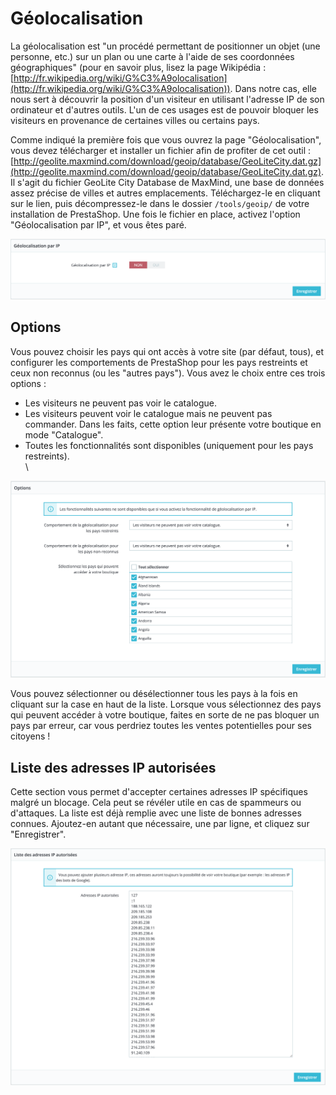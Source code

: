 # Géolocalisation

La géolocalisation est "un procédé permettant de positionner un objet (une personne, etc.) sur un plan ou une carte à l'aide de ses coordonnées géographiques" (pour en savoir plus, lisez la page Wikipédia : [http://fr.wikipedia.org/wiki/G%C3%A9olocalisation](http://fr.wikipedia.org/wiki/G%C3%A9olocalisation)). Dans notre cas, elle nous sert à découvrir la position d'un visiteur en utilisant l'adresse IP de son ordinateur et d'autres outils. L'un de ces usages est de pouvoir bloquer les visiteurs en provenance de certaines villes ou certains pays.

Comme indiqué la première fois que vous ouvrez la page "Géolocalisation", vous devez télécharger et installer un fichier afin de profiter de cet outil : [http://geolite.maxmind.com/download/geoip/database/GeoLiteCity.dat.gz](http://geolite.maxmind.com/download/geoip/database/GeoLiteCity.dat.gz). Il s'agit du fichier GeoLite City Database de MaxMind, une base de données assez précise de villes et autres emplacements. Téléchargez-le en cliquant sur le lien, puis décompressez-le dans le dossier `/tools/geoip/` de votre installation de PrestaShop. Une fois le fichier en place, activez l'option "Géolocalisation par IP", et vous êtes paré.

![](../../../../.gitbook/assets/64225455.png)

## Options <a href="#geolocalisation-options" id="geolocalisation-options"></a>

Vous pouvez choisir les pays qui ont accès à votre site (par défaut, tous), et configurer les comportements de PrestaShop pour les pays restreints et ceux non reconnus (ou les "autres pays"). Vous avez le choix entre ces trois options :

* Les visiteurs ne peuvent pas voir le catalogue.
* Les visiteurs peuvent voir le catalogue mais ne peuvent pas commander. Dans les faits, cette option leur présente votre boutique en mode "Catalogue".
* Toutes les fonctionnalités sont disponibles (uniquement pour les pays restreints).\
  \


![](../../../../.gitbook/assets/64225456.png)

Vous pouvez sélectionner ou désélectionner tous les pays à la fois en cliquant sur la case en haut de la liste. Lorsque vous sélectionnez des pays qui peuvent accéder à votre boutique, faites en sorte de ne pas bloquer un pays par erreur, car vous perdriez toutes les ventes potentielles pour ses citoyens !

## Liste des adresses IP autorisées <a href="#geolocalisation-listedesadressesipautorisees" id="geolocalisation-listedesadressesipautorisees"></a>

Cette section vous permet d'accepter certaines adresses IP spécifiques malgré un blocage. Cela peut se révéler utile en cas de spammeurs ou d'attaques. La liste est déjà remplie avec une liste de bonnes adresses connues. Ajoutez-en autant que nécessaire, une par ligne, et cliquez sur "Enregistrer".

![](../../../../.gitbook/assets/64225457.png)
